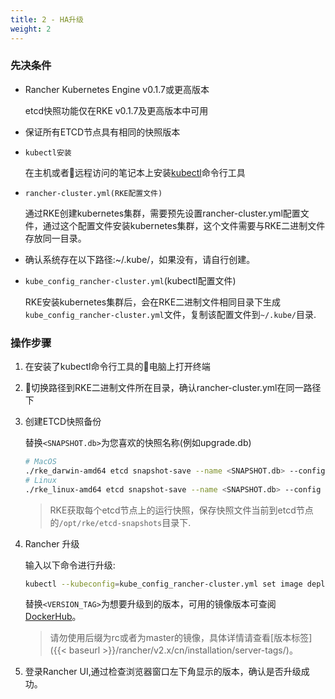 ```yaml
---
title: 2 - HA升级
weight: 2
---
```


### 先决条件

- Rancher Kubernetes Engine v0.1.7或更高版本

    etcd快照功能仅在RKE v0.1.7及更高版本中可用

- 保证所有ETCD节点具有相同的快照版本

- `kubectl安装`

    在主机或者远程访问的笔记本上安装[kubectl](/docs/rancher/v2.x/cn/installation/download/)命令行工具

- `rancher-cluster.yml(RKE配置文件)`

    通过RKE创建kubernetes集群，需要预先设置rancher-cluster.yml配置文件，通过这个配置文件安装kubernetes集群，这个文件需要与RKE二进制文件存放同一目录。

- 确认系统存在以下路径:~/.kube/，如果没有，请自行创建。

- `kube_config_rancher-cluster.yml`(kubectl配置文件)

    RKE安装kubernetes集群后，会在RKE二进制文件相同目录下生成`kube_config_rancher-cluster.yml`文件，复制该配置文件到`~/.kube/`目录.

### 操作步骤

1. 在安装了kubectl命令行工具的电脑上打开终端

2. 切换路径到RKE二进制文件所在目录，确认rancher-cluster.yml在同一路径下

3. 创建ETCD快照备份

    替换`<SNAPSHOT.db>`为您喜欢的快照名称(例如upgrade.db)

    ````bash
    # MacOS
    ./rke_darwin-amd64 etcd snapshot-save --name <SNAPSHOT.db> --config rancher-cluster.yml
    # Linux
    ./rke_linux-amd64 etcd snapshot-save --name <SNAPSHOT.db> --config rancher-cluster.yml
    ````
    > RKE获取每个etcd节点上的运行快照，保存快照文件当前到etcd节点的`/opt/rke/etcd-snapshots`目录下.

4. Rancher 升级

    输入以下命令进行升级:

    ```bash
    kubectl --kubeconfig=kube_config_rancher-cluster.yml set image deployment/cattle cattle-server=rancher/rancher:<VERSION_TAG> -n cattle-system
    ```
    替换`<VERSION_TAG>`为想要升级到的版本，可用的镜像版本可查阅[DockerHub](https://hub.docker.com/r/rancher/rancher/tags/)。

    >请勿使用后缀为rc或者为master的镜像，具体详情请查看[版本标签]({{< baseurl >}}/rancher/v2.x/cn/installation/server-tags/)。

5. 登录Rancher UI,通过检查浏览器窗口左下角显示的版本，确认是否升级成功。
